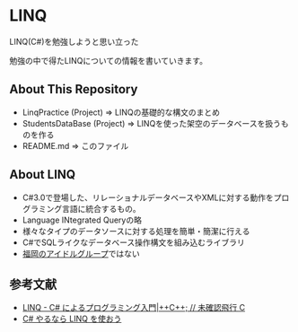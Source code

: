 # LINQ
LINQ(C#)を勉強しようと思い立った

勉強の中で得たLINQについての情報を書いていきます。

## About This Repository
* LinqPractice (Project) => LINQの基礎的な構文のまとめ
* StudentsDataBase (Project) => LINQを使った架空のデータベースを扱うものを作る
* README.md => このファイル

## About LINQ  

* C#3.0で登場した、リレーショナルデータベースやXMLに対する動作をプログラミング言語に統合するもの。
* Language INtegrated Queryの略
* 様々なタイプのデータソースに対する処理を簡単・簡潔に行える
* C#でSQLライクなデータベース操作構文を組み込むライブラリ
* [福岡のアイドルグループ](http://loveinq.com/)ではない



## 参考文献

* [LINQ - C# によるプログラミング入門|++C++; // 未確認飛行 C](http://ufcpp.net/study/csharp/sp3_linq.html)
* [C# やるなら LINQ を使おう](http://yohshiy.blog.fc2.com/blog-entry-274.html)